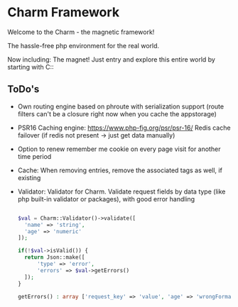 # Charm Framework

Welcome to the Charm - the magnetic framework!

The hassle-free php environment for the real world.

Now including: The magnet! Just entry and explore 
this entire world by starting with C::

## ToDo's
- Own routing engine based on phroute with serialization support
  (route filters can't be a closure right now when you cache the
   appstorage)

- PSR16 Caching engine: https://www.php-fig.org/psr/psr-16/
  Redis cache failover (if redis not present -> just get data manually)

- Option to renew remember me cookie on every page visit for
  another time period

- Cache: When removing entries, remove the associated tags as well,
  if existing

- Validator:
  Validator for Charm. Validate request fields by data type (like
  php built-in validator or packages), with good error handling

  ```php

  $val = Charm::Validator()->validate([
  	'name' => 'string',
  	'age' => 'numeric'
  ]);

  if(!$val->isValid()) {
  	return Json::make([
  		'type' => 'error',
  		'errors' => $val->getErrors()
  	]);
  }

  getErrors() : array ['request_key' => 'value', 'age' => 'wrongFormat', 'name' => 'empty']
  ```
